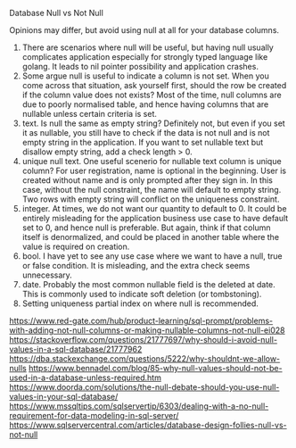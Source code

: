 

Database Null vs Not Null

Opinions may differ, but avoid using null at all for your database columns. 

1. There are scenarios where null will be useful, but having null usually complicates application especially for strongly typed language like golang. It leads to nil pointer possibility and application crashes.
2. Some argue null is useful to indicate a column is not set. When you come across that situation, ask yourself first, should the row be created if the column value does not exists? Most of the time, null columns are due to poorly normalised table, and hence having columns that are nullable unless certain criteria is set.
3. text. Is null the same as empty string? Definitely not, but even if you set it as nullable, you still have to check if the data is not null and is not empty string in the application. If you want to set nullable text but disallow empty string, add a check length > 0. 
4. unique null text. One useful scenerio for nullable text column is unique column? For user registration, name is optional in the beginning. User is created without name and is only prompted after they sign in. In this case, without the null constraint, the name will default to empty string. Two rows with empty string will conflict on the uniqueness constraint.
5. integer. At times, we do not want our quantity to default to 0. It could be entirely misleading for the application business use case to have default set to 0, and hence null is preferable. But again, think if that column itself is denormalized, and could be placed in another table where the value is required on creation.
6. bool. I have yet to see any use case where we want to have a null, true or false condition. It is misleading, and the extra check seems unnecessary.
7. date. Probably the most common nullable field is the deleted at date. This is commonly used to indicate soft deletion (or tombstoning).
8. Setting uniqueness partial index on where null is recommended.

https://www.red-gate.com/hub/product-learning/sql-prompt/problems-with-adding-not-null-columns-or-making-nullable-columns-not-null-ei028
https://stackoverflow.com/questions/21777697/why-should-i-avoid-null-values-in-a-sql-database/21777962
https://dba.stackexchange.com/questions/5222/why-shouldnt-we-allow-nulls
https://www.bennadel.com/blog/85-why-null-values-should-not-be-used-in-a-database-unless-required.htm
https://www.doorda.com/solutions/the-null-debate-should-you-use-null-values-in-your-sql-database/
https://www.mssqltips.com/sqlservertip/6303/dealing-with-a-no-null-requirement-for-data-modeling-in-sql-server/
https://www.sqlservercentral.com/articles/database-design-follies-null-vs-not-null




